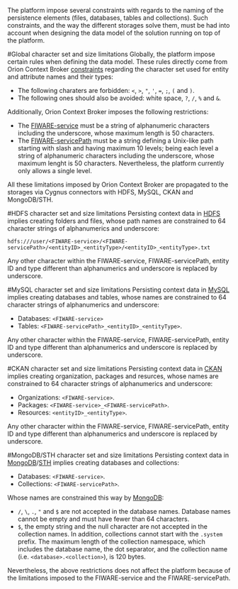 The platform impose several constraints with regards to the naming of the persistence elements (files, databases, tables and collections). Such constraints, and the way the different storages solve them, must be had into account when designing the data model of the solution running on top of the platform.

#Global character set and size limitations
Globally, the platform impose certain rules when defining the data model. These rules directly come from Orion Context Broker [constraints]((http://fiware-orion.readthedocs.io/en/develop/user/forbidden_characters/index.html)) regarding the character set used for entity and attribute names and their types: 

* The following charaters are forbidden: `<`, `>`, `"`, `'`, `=`, `;`, `(` and `)`.
* The following ones should also be avoided: white space, `?`, `/`, `%` and `&`.

Additionally, Orion Context Broker imposes the following restrictions:

* The [FIWARE-service](http://fiware-orion.readthedocs.io/en/develop/user/multitenancy/index.html) must be a string of alphanumeric characters including the underscore, whose maximum length is 50 characters.
* The [FIWARE-servicePath](http://fiware-orion.readthedocs.io/en/develop/user/service_path/index.html) must be a string defining a Unix-like path starting with slash and having maximum 10 levels; being each level a string of alphanumeric characters including the underscore, whose maximum lenght is 50 characters. Nevertheless, the platform currently only allows a single level.

All these limitations imposed by Orion Context Broker are propagated to the storages via Cygnus connectors with HDFS, MySQL, CKAN and MongoDB/STH.

#HDFS character set and size limitations
Persisting context data in [HDFS](http://fiware-cygnus.readthedocs.io/en/latest/cygnus-ngsi/flume_extensions_catalogue/orion_hdfs_sink/index.html) implies creating folders and files, whose path names are constrained to 64 character strings of alphanumerics and underscore:

    hdfs:///user/<FIWARE-service>/<FIWARE-servicePath>/<entityID>_<entityType>/<entityID>_<entityType>.txt

Any other character within the FIWARE-service, FIWARE-servicePath, entity ID and type different than alphanumerics and underscore is replaced by underscore.

#MySQL character set and size limitations
Persisting context data in [MySQL](http://fiware-cygnus.readthedocs.io/en/latest/cygnus-ngsi/flume_extensions_catalogue/orion_mysql_sink/index.html) implies creating databases and tables, whose names are constrained to 64 character strings of alphanumerics and underscore:

* Databases: `<FIWARE-service>`
* Tables: `<FIWARE-servicePath>_<entityID>_<entityType>`.

Any other character within the FIWARE-service, FIWARE-servicePath, entity ID and type different than alphanumerics and underscore is replaced by underscore.

#CKAN character set and size limitations
Persisting context data in [CKAN](http://fiware-cygnus.readthedocs.io/en/latest/cygnus-ngsi/flume_extensions_catalogue/orion_ckan_sink/index.html) implies creating organization, packages and resurces, whose names are constrained to 64 character strings of alphanumerics and underscore:

* Organizations: `<FIWARE-service>`.
* Packages: `<FIWARE-service>_<FIWARE-servicePath>`.
* Resources: `<entityID>_<entityType>`.

Any other character within the FIWARE-service, FIWARE-servicePath, entity ID and type different than alphanumerics and underscore is replaced by underscore.

#MongoDB/STH character set and size limitations
Persisting context data in [MongoDB](http://fiware-cygnus.readthedocs.io/en/latest/cygnus-ngsi/flume_extensions_catalogue/orion_mongo_sink/index.html)/[STH](http://fiware-cygnus.readthedocs.io/en/latest/cygnus-ngsi/flume_extensions_catalogue/orion_sth_sink/index.html) implies creating databases and collections:

* Databases: `<FIWARE-service>`.
* Collections: `<FIWARE-servicePath>`.

Whose names are constrained this way by [MongoDB](https://docs.mongodb.com/manual/reference/limits/#naming-restrictions):

* `/`, `\`, `.`, `"` and `$` are not accepted in the database names. Database names cannot be empty and must have fewer than 64 characters.
* `$`, the empty string and the null character are not accepted in the collection names. In addition, collections cannot start with the `.system` prefix. The maximum length of the collection namespace, which includes the database name, the dot separator, and the collection name (i.e. `<database>.<collection>`), is 120 bytes.

Nevertheless, the above restrictions does not affect the platform because of the limitations imposed to the FIWARE-service and the FIWARE-servicePath.

